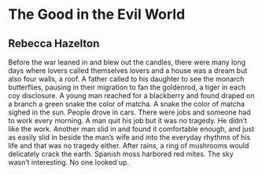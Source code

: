 # The Good in the Evil World
## Rebecca Hazelton
Before the war leaned in and blew out
the candles, there were many long days
where lovers called themselves lovers
and a house was a dream but also
four walls, a roof. A father called
to his daughter to see the monarch butterflies,
pausing in their migration to fan the goldenrod,
a tiger in each coy disclosure.
A young man reached for a blackberry
and found draped on a branch a green snake
the color of matcha. A snake the color of matcha
sighed in the sun. People drove in cars.
There were jobs and someone had to work
every morning. A man quit his job
but it was no tragedy. He didn’t like the work.
Another man slid in and found it comfortable
enough, and just as easily slid in beside
the man’s wife and into the everyday rhythms
of his life and that was no tragedy either.
After rains, a ring of mushrooms would delicately
crack the earth. Spanish moss harbored red mites.
The sky wasn’t interesting. No one looked up.
